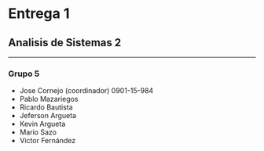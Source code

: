﻿# Entrega 1
## Analisis de Sistemas 2
---

### Grupo 5
- Jose Cornejo (coordinador) 0901-15-984
- Pablo Mazariegos
- Ricardo Bautista
- Jeferson Argueta
- Kevin Argueta
- Mario Sazo
- Victor Fernández
